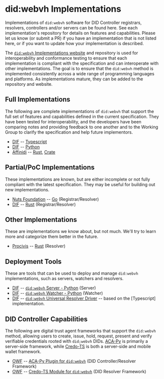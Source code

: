 # did:webvh Implementations

Implementations of `did:webvh` software for DID Controller registrars, resolvers, controllers and/or servers can be found here. See each implementation's repository for details on features and capabilities. Please let us know (or submit a PR) if you have an implementation that is not listed here, or if you want to update how your implementation is described.

The [`did:webvh` Implementations website] and repository is used for interoperability and conformance testing to ensure that each implementation is compliant with the specification and can interoperate with other implementations. The goal is to ensure that the `did:webvh` method is implemented consistently across a wide range of programming languages and platforms. As implementations mature, they can be added to the repository and website.

[`did:webvh` Implementations website]: https://identity.foundation/didwebvh-implementations/

## Full Implementations

The following are complete implementations of `did:webvh` that support the full set of features and capabilities defined in the current specification. They have been tested for interoperability, and the developers have been comparing notes and providing feedback to one another and to the Working Group to clarify the specification and help future implementors.

- [DIF] -- [Typescript](https://github.com/decentralized-identity/didwebvh-ts)
- [DIF] -- [Python](https://github.com/decentralized-identity/didwebvh-py)
- [Affinidi] -- [Rust](https://github.com/affinidi/affinidi-tdk-rs/tree/main/crates/affinidi-did-resolver/affinidi-did-resolver-methods/did-webvh), [Crate](https://crates.io/crates/did-webvh)

## Partial/PoC Implementations

These implementations are known, but are either incomplete or not fully compliant with the latest specification. They may be useful for building out new implementations.

- [Nuts Foundation] -- [Go](https://github.com/nuts-foundation/trustdidweb-go) (Registrar/Resolver)
- [DIF] -- [Rust](https://github.com/decentralized-identity/didwebvh-rs)  (Registrar/Resolver)

## Other Implementations

These are implementations we know about, but not much. We'll try to learn more and categorize them better in the future.

- [Procivis] -- [Rust](https://github.com/procivis/one-core/tree/main/lib/one-core/src/provider/did_method/webvh) (Resolver)

## Deployment Tools

These are tools that can be used to deploy and manage `did:webvh` implementations, such as servers, watchers and resolvers.

- [DIF] -- [`did:webvh` Server - Python](https://github.com/decentralized-identity/didwebvh-server-py) (Server)
- [DIF] -- [`did:webvh` Watcher - Python](https://github.com/decentralized-identity/didwebvh-watcher-py) (Watcher)
- [DIF] -- [`did:webvh` Universal Resolver Driver] -- based on the [Typescript] implementation.

[`did:webvh` Universal Resolver Driver]: https://github.com/decentralized-identity/uni-resolver-driver-did-webvh

## DID Controller Capabilities

The following are digital trust agent frameworks that support the `did:webvh` method, allowing users to create, issue, hold, request, present and verify verifiable credentials rooted with `did;webvh` DIDs. [ACA-Py] is primarily a server-side framework, while [Credo-TS] is both a server-side and mobile wallet framework.

- [OWF] -- [ACA-Py Plugin for `did:webvh`] (DID Controller/Resolver Framework)
- [OWF] -- [Credo-TS Module for `did:webvh`] (DID Resolver Framework)

[ACA-Py Plugin for `did:webvh`]: https://github.com/openwallet-foundation/acapy-plugins/tree/main/webvh
[Credo-TS Module for `did:webvh`]: https://github.com/openwallet-foundation/credo-ts/pull/2238

[DIF]: https://identity.foundation
[Nuts Foundation]: https://nuts.foundation
[Procivis]: https://procivis.ch
[Affinidi]: https://affinidi.com
[OWF]: https://openwallet.foundation
[ACA-Py]: https://aca-py.org
[Credo-TS]: https://credo.js.org/
